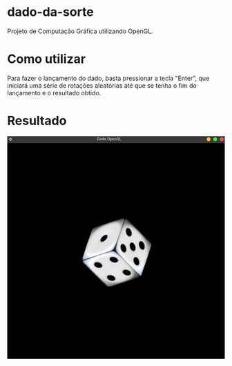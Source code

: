 # dado-da-sorte
Projeto de Computação Gráfica utilizando OpenGL.

# Como utilizar

Para fazer o lançamento do dado, basta pressionar a tecla "Enter", que iniciará uma série de rotações aleatórias até que se tenha o fim do lançamento e o resultado obtido.

# Resultado

![img](https://raw.githubusercontent.com/WelvisSS/dado-de-vegas/main/src/result/screenshot.png)
